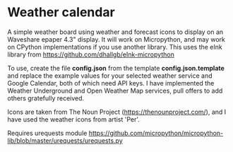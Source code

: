 # Weather calendar

A simple weather board using weather and forecast icons to display on an Waveshare epaper 4.3" display. It will work on Micropython, and may work on CPython implementations if you use another library. This uses the eInk library from https://github.com/dhallgb/eInk-micropython

To use, create the file __config.json__ from the template __config.json.template__ and replace the example values for your selected weather service and Google Calendar, both of which need API keys. I have implemented the Weather Underground and Open Weather Map services, pull offers to add others gratefully received.

Icons are taken from The Noun Project (https://thenounproject.com/), and I have used the weather icons from artist 'Per'.

Requires urequests module https://github.com/micropython/micropython-lib/blob/master/urequests/urequests.py
